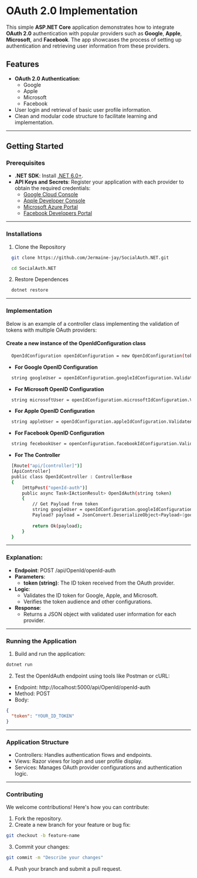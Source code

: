 # OAuth 2.0 Implementation

This simple **ASP.NET Core** application demonstrates how to integrate **OAuth 2.0** authentication with popular providers such as **Google**, **Apple**, **Microsoft**, and **Facebook**. The app showcases the process of setting up authentication and retrieving user information from these providers.

## Features

- **OAuth 2.0 Authentication**:
  - Google
  - Apple
  - Microsoft
  - Facebook
- User login and retrieval of basic user profile information.
- Clean and modular code structure to facilitate learning and implementation.

---

## Getting Started

### Prerequisites

- **.NET SDK**: Install [.NET 6.0+](https://dotnet.microsoft.com/download).
- **API Keys and Secrets**: Register your application with each provider to obtain the required credentials:
  - [Google Cloud Console](https://console.cloud.google.com/)
  - [Apple Developer Console](https://developer.apple.com/)
  - [Microsoft Azure Portal](https://portal.azure.com/)
  - [Facebook Developers Portal](https://developers.facebook.com/)
    
---

### Installations

1. Clone the Repository

```bash
  git clone https://github.com/Jermaine-jay/SocialAuth.NET.git
```
```bash
  cd SocialAuth.NET
```

2. Restore Dependences
```bash
  dotnet restore
```
---

### Implementation
Below is an example of a controller class implementing the validation of tokens with multiple OAuth providers:

#### Create a new instance of the OpenIdConfiguration class 

```sh
  OpenIdConfiguration openIdConfiguration = new OpenIdConfiguration(token);
```


- **For Google OpenID Configuration**

```sh
  string googleUser = openIdConfiguration.googleIdConfiguration.ValidateGoogleToken("your-app-audience");
```


- **For Microsoft OpenID Configuration**

```sh
  string microsoftUser = openIdConfiguration.microsoftIdConfiguration.ValidateMicrosoftToken("your-app-audience", "your-app-tenantid");
```


- **For Apple OpenID Configuration**

```sh
  string appleUser = openIdConfiguration.appleIdConfiguration.ValidateAppleToken("your-app-audience");
```


- **For Facebook OpenID Configuration**

```sh
  string fecebookUser = openConfiguration.facebookIdConfiguration.ValidateFacebookToken("your-app-id", "your-app-secret");
```


- **For The Controller**
```sh
  [Route("api/[controller]")]
  [ApiController]
  public class OpenIdController : ControllerBase
  {
      [HttpPost("openId-auth")]
      public async Task<IActionResult> OpenIdAuth(string token)
      {
          // Get Payload from token
          string googleUser = openIdConfiguration.googleIdConfiguration.ValidateGoogleToken("your-app-audience"); //Example using google
          Payload? payload = JsonConvert.DeserializeObject<Payload>(googleUser);
  
          return Ok(payload);
      }
  }
```
---

### Explanation:
- **Endpoint**: POST /api/OpenId/openId-auth
- **Parameters**:
  - **token (string)**: The ID token received from the OAuth provider.
- **Logic**:
  - Validates the ID token for Google, Apple, and Microsoft.
  - Verifies the token audience and other configurations.
- **Response**:
  - Returns a JSON object with validated user information for each provider.
    
---

### Running the Application
1. Build and run the application:

  ``` bash
  dotnet run
  ```

2. Test the OpenIdAuth endpoint using tools like Postman or cURL:

  - Endpoint: http://localhost:5000/api/OpenId/openId-auth
  - Method: POST
  - Body:
  ``` json
  {
    "token": "YOUR_ID_TOKEN"
  }
  ```

---

### Application Structure
  - Controllers: Handles authentication flows and endpoints.
  - Views: Razor views for login and user profile display.
  - Services: Manages OAuth provider configurations and authentication logic.

---

### Contributing
We welcome contributions! Here's how you can contribute:

1. Fork the repository.
2. Create a new branch for your feature or bug fix:
  ``` bash
  git checkout -b feature-name
  ```
3. Commit your changes:
  ``` bash
  git commit -m "Describe your changes"
  ```
4. Push your branch and submit a pull request.

